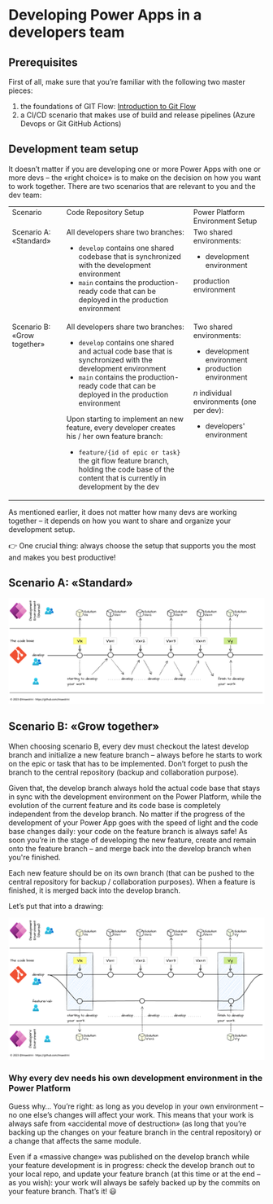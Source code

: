 # Developing Power Apps in a developers team


## Prerequisites
First of all, make sure that you’re familiar with the following two master pieces:

1. the foundations of GIT Flow: [Introduction to Git Flow](../git/Introduction%20to%20Git%20Flow.md)
2. a CI/CD scenario that makes use of build and release pipelines (Azure Devops or Git GitHub Actions)

## Development team setup
It doesn’t matter if you are developing one or more Power Apps with one or more devs – the «right choice» is to make on the decision on how you want to work together.
There are two scenarios that are relevant to you and the dev team:

<table>
  <tr>
    <td valign="top">Scenario</td>
    <td valign="top">Code Repository Setup</td>
    <td valign="top">Power Platform Environment Setup</td>
  </tr>
  <tr>
    <td valign="top">Scenario A: «Standard»</td>
    <td valign="top">All developers share two branches:
      <ul><li><code>develop</code> contains one shared codebase that is synchronized with the development environment
          <li><code>main</code> contains the production-ready code that can be deployed in the production environment
      </ul></td>
    <td valign="top">Two shared environments:
      <ul><li>development environment
      </ul>production environment
    </td>
  </tr>
  <tr>
    <td valign="top">Scenario B: «Grow together»</td>
    <td valign="top">All developers share two branches:
      <ul><li><code>develop</code> contains one shared and actual code base that is synchronized with the development environment
          <li><code>main</code> contains the production-ready code that can be deployed in the production environment
      </ul>
      Upon starting to implement an new feature, every developer creates his / her own feature branch:
      <ul><li><code>feature/{id of epic or task}</code> the git flow feature branch, holding the code base of the content that is currently in development by the dev
      </ul>
    </td>
    <td valign="top">Two shared environments:
      <ul><li>development environment
          <li>production environment
      </ul>
      <i>n</i> individual environments (one per dev):
      <ul><li>developers' environment
      </ul>
    </td>
  </tr>
</table>

As mentioned earlier, it does not matter how many devs are working together – it depends on how you want to share and organize your development setup.

👉 One crucial thing: always choose the setup that supports you the most and makes you best productive!

## Scenario A: «Standard»
![Scenario A](./assets/Developing%20Power%20Apps%20in%20a%20Dev%20Team/scenarioA.png)

## Scenario B: «Grow together»
When choosing scenario B, every dev must checkout the latest develop branch and initialize a new feature branch – always before he starts to work on the epic or task that has to be implemented. Don’t forget to push the branch to the central repository (backup and collaboration purpose).

Given that, the develop branch always hold the actual code base that stays in sync with the development environment on the Power Platform, while the evolution of the current feature and its code base is completely independent from the develop branch. No matter if the progress of the development of your Power App goes with the speed of light and the code base changes daily: your code on the feature branch is always safe! As soon you’re in the stage of developing the new feature, create and remain onto the feature branch – and merge back into the develop branch when you're finished. 

Each new feature should be on its own branch (that can be pushed to the central repository for backup / collaboration purposes). 
When a feature is finished, it is merged back into the develop branch.

Let’s put that into a drawing:

![Scenario B](./assets/Developing%20Power%20Apps%20in%20a%20Dev%20Team/scenarioB.png)

### Why every dev needs his own development environment in the Power Platform
Guess why… You’re right: as long as you develop in your own environment – no one else’s changes will affect your work. This means that your work is always safe from «accidental move of destruction» (as long that you’re backing up the changes on your feature branch in the central repository) or a change that affects the same module.

Even if a «massive change» was published on the develop branch while your feature development is in progress: check the develop branch out to your local repo, and update your feature branch (at this time or at the end – as you wish): your work will always be safely backed up by the commits on your feature branch. That’s it! 😃